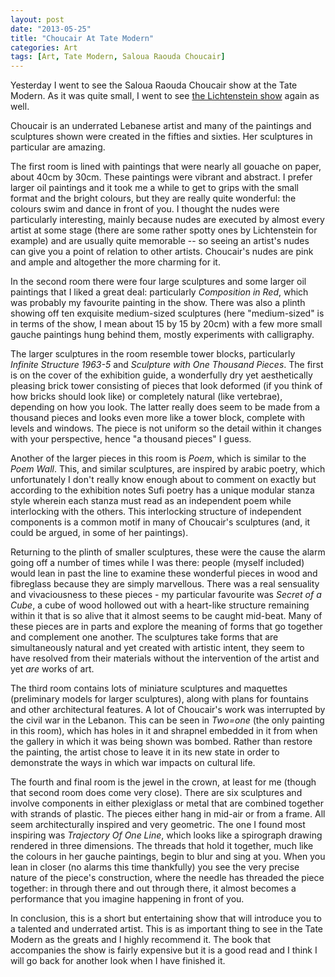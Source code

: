 ```yaml
---
layout: post
date: "2013-05-25"
title: "Choucair At Tate Modern"
categories: Art
tags: [Art, Tate Modern, Saloua Raouda Choucair]
---
```


Yesterday I went to see the Saloua Raouda Choucair show at the Tate Modern. As it was quite small, I went to see [the Lichtenstein show](/lichtenstein-at-tate-modern/) again as well.

Choucair is an underrated Lebanese artist and many of the paintings and sculptures shown were created in the fifties and sixties. Her sculptures in particular are amazing.

The first room is lined with paintings that were nearly all gouache on paper, about 40cm by 30cm. These paintings were vibrant and abstract. I prefer larger oil paintings and it took me a while to get to grips with the small format and the bright colours, but they are really quite wonderful: the colours swim and dance in front of you. I thought the nudes were particularly interesting, mainly because nudes are executed by almost every artist at some stage (there are some rather spotty ones by Lichtenstein for example) and are usually quite memorable -- so seeing an artist's nudes can give you a point of relation to other artists. Choucair's nudes are pink and ample and altogether the more charming for it.

In the second room there were four large sculptures and some larger oil paintings that I liked a great deal: particularly _Composition in Red_, which was probably my favourite painting in the show. There was also a plinth showing off ten exquisite medium-sized sculptures (here "medium-sized" is in terms of the show, I mean about 15 by 15 by 20cm) with a few more small gauche paintings hung behind them, mostly experiments with calligraphy.

The larger sculptures in the room resemble tower blocks, particularly _Infinite Structure 1963-5_ and _Sculpture with One Thousand Pieces_. The first is on the cover of the exhibition guide, a wonderfully dry yet aesthetically pleasing brick tower consisting of pieces that look deformed (if you think of how bricks should look like) or completely natural (like vertebrae), depending on how you look. The latter really does seem to be made from a thousand pieces and looks even more like a tower block, complete with levels and windows. The piece is not uniform so the detail within it changes with your perspective, hence "a thousand pieces" I guess.

Another of the larger pieces in this room is _Poem_, which is similar to the _Poem Wall_. This, and similar sculptures, are inspired by arabic poetry, which unfortunately I don't really know enough about to comment on exactly but according to the exhibition notes Sufi poetry has a unique modular stanza style wherein each stanza must read as an independent poem while interlocking with the others. This interlocking structure of independent components is a common motif in many of Choucair's sculptures (and, it could be argued, in some of her paintings).

Returning to the plinth of smaller sculptures, these were the cause the alarm going off a number of times while I was there: people (myself included) would lean in past the line to examine these wonderful pieces in wood and fibreglass because they are simply marvellous. There was a real sensuality and vivaciousness to these pieces - my particular favourite was _Secret of a Cube_, a cube of wood hollowed out with a heart-like structure remaining within it that is so alive that it almost seems to be caught mid-beat. Many of these pieces are in parts and explore the meaning of forms that go together and complement one another. The sculptures take forms that are simultaneously natural and yet created with artistic intent, they seem to have resolved from their materials without the intervention of the artist and yet _are_ works of art.

The third room contains lots of miniature sculptures and maquettes (preliminary models for larger sculptures), along with plans for fountains and other architectural features. A lot of Choucair's work was interrupted by the civil war in the Lebanon. This can be seen in _Two=one_ (the only painting in this room), which has holes in it and shrapnel embedded in it from when the gallery in which it was being shown was bombed. Rather than restore the painting, the artist chose to leave it in its new state in order to demonstrate the ways in which war impacts on cultural life.

The fourth and final room is the jewel in the crown, at least for me (though that second room does come very close). There are six sculptures and involve components in either plexiglass or metal that are combined together with strands of plastic. The pieces either hang in mid-air or from a frame. All seem architecturally inspired and very geometric. The one I found most inspiring was _Trajectory Of One Line_, which looks like a spirograph drawing rendered in three dimensions. The threads that hold it together, much like the colours in her gauche paintings, begin to blur and sing at you. When you lean in closer (no alarms this time thankfully) you see the very precise nature of the piece's construction, where the needle has threaded the piece together: in through there and out through there, it almost becomes a performance that you imagine happening in front of you.

In conclusion, this is a short but entertaining show that will introduce you to a talented and underrated artist. This is as important thing to see in the Tate Modern as the greats and I highly recommend it. The book that accompanies the show is fairly expensive but it is a good read and I think I will go back for another look when I have finished it.